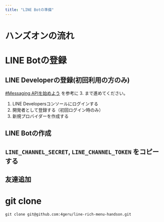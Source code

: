 ```yaml
---
title: "LINE Botの準備"
---
```


# ハンズオンの流れ

# LINE Botの登録
## LINE Developerの登録(初回利用の方のみ)
[#Messaging APIを始めよう](https://developers.line.biz/ja/docs/messaging-api/getting-started/) を参考に 3. まで進めてください。

1. LINE Developersコンソールにログインする
2. 開発者として登録する（初回ログイン時のみ）
3. 新規プロバイダーを作成する
## LINE Botの作成

## `LINE_CHANNEL_SECRET`, `LINE_CHANNEL_TOKEN` をコピーする

## 友達追加

# git clone

```shell
git clone git@github.com:4geru/line-rich-menu-handson.git
```